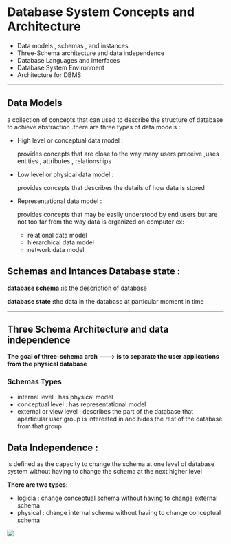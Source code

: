 <h1>Database System Concepts 
and Architecture</h1>
<ul>
  <li>
    Data models , schemas , and instances
  </li>
   <li>
    Three-Schema architecture and data independence
  </li>
  <li>Database Languages and interfaces</li>
  <li>Database System Environment</li>
  <li>Architecture for DBMS</li>
</ul>
<hr>
<h2>Data Models</h2>
<p>a collection of concepts that can used to describe the structure of database to achieve abstraction .there are three types of data models :</p>
<ul>
  <li>High level or conceptual data model :
  <p>provides concepts that are close to the way many users preceive ,uses entities , attributes , relationships</p></li>
    <li>Low level or physical data model :
  <p>provides concepts that describes the details of how data is stored</p></li>
    <li>Representational data model :
  <p>provides concepts that may be easily understood by end users but are not too far from the way data is organized on computer ex:
   <ul>
      <li>relational data model</li>
      <li>hierarchical data model</li>
      <li>network data model</li>
   </ul>
     
    
  </p></li>
      
</ul>
<h2>Schemas and Intances Database state :</h2>
<p> <b>database schema :</b>is the description of database</p>
<p> <b>database state :</b>the data in the database at particular moment in time</p>
<hr>
<h2>Three Schema Architecture and data independence</h2>
<p><b>The goal of three-schema arch --->  is to separate the user applications from the physical database</b></p>
<h3>Schemas Types</h3>
<ul>
  <li>internal level : has physical model</li>
  <li>conceptual level : has representational model</li>
  <li>external or view level : describes the part of the database that aparticular user group is interested in and hides the rest of the database from that group  </li>
</ul>

<h2>Data Independence :</h2>
<p>is defined as the capacity to change the schema at one level of database system without having to change the schema at the next higher level</p>
<p><b>There are two types:</b>
<ul>
  <li>logicla : change conceptual schema without having to change external schema </li>
   <li>physical : change internal schema without having to change conceptual schema </li>
</ul></p>
<img src="https://github.com/user-attachments/assets/5289416f-3477-4134-ac45-add5a3c26c3b">


